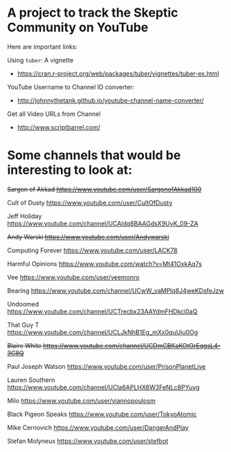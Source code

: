 # A project to track the Skeptic Community on YouTube

Here are important links:

Using `tuber`: A vignette
- https://cran.r-project.org/web/packages/tuber/vignettes/tuber-ex.html

YouTube Username to Channel ID converter:
- http://johnnythetank.github.io/youtube-channel-name-converter/

Get all Video URLs from Channel

- http://www.scriptbarrel.com/

# Some channels that would be interesting to look at:

~~Sargon of Akkad https://www.youtube.com/user/SargonofAkkad100~~

Cult of Dusty https://www.youtube.com/user/CultOfDusty

Jeff Holiday https://www.youtube.com/channel/UCAldq8BAAGdsX9UyK_09-ZA

~~Andy Warski https://www.youtube.com/user/Andywarski~~

Computing Forever https://www.youtube.com/user/LACK78

Harmful Opinions https://www.youtube.com/watch?v=Mt41OxkAq7s

Vee https://www.youtube.com/user/veemonro

Bearing https://www.youtube.com/channel/UCwW_vaMPlq8J4weKDsfeJzw

Undoomed https://www.youtube.com/channel/UCTrecbx23AAYdmFHDkci0aQ

That Guy T https://www.youtube.com/channel/UCLJkNhB1Eg_mXx0quUju0Og

~~Blaire White https://www.youtube.com/channel/UCDmCBKaKOtOrEqgsL4-3C8Q~~

Paul Joseph Watson https://www.youtube.com/user/PrisonPlanetLive

Lauren Southern https://www.youtube.com/channel/UCla6APLHX6W3FeNLc8PYuvg

Milo https://www.youtube.com/user/yiannopoulosm

Black Pigeon Speaks https://www.youtube.com/user/TokyoAtomic

Mike Cernovich https://www.youtube.com/user/DangerAndPlay

Stefan Molyneux https://www.youtube.com/user/stefbot